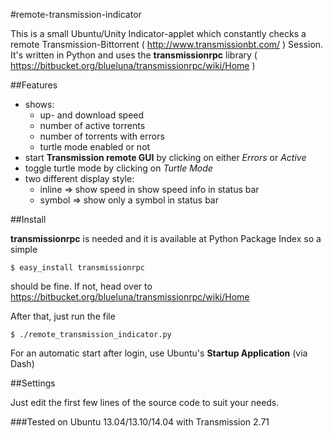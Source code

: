 #remote-transmission-indicator


This is a small Ubuntu/Unity Indicator-applet which constantly checks a remote Transmission-Bittorrent ( http://www.transmissionbt.com/ ) Session.
It's written in Python and uses the __transmissionrpc__ library ( https://bitbucket.org/blueluna/transmissionrpc/wiki/Home )

##Features

* shows:
    * up- and download speed
    * number of active torrents
    * number of torrents with errors
    * turtle mode enabled or not
* start __Transmission remote GUI__ by clicking on either _Errors_ or _Active_
* toggle turtle mode by clicking on _Turtle Mode_
* two different display style:
    * inline => show speed in show speed info in status bar
    * symbol => show only a symbol in status bar

##Install

__transmissionrpc__ is needed and it is available at Python Package Index so a simple 
```
$ easy_install transmissionrpc
```
should be fine. If not, head over to https://bitbucket.org/blueluna/transmissionrpc/wiki/Home 

After that, just run the file
```
$ ./remote_transmission_indicator.py
```

For an automatic start after login, use Ubuntu's __Startup Application__ (via Dash)

##Settings

Just edit the first few lines of the source code to suit your needs.

###Tested on Ubuntu 13.04/13.10/14.04 with Transmission 2.71

